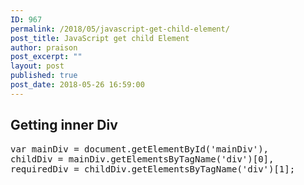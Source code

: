 ```yaml
---
ID: 967
permalink: /2018/05/javascript-get-child-element/
post_title: JavaScript get child Element
author: praison
post_excerpt: ""
layout: post
published: true
post_date: 2018-05-26 16:59:00
---
```

<h2>Getting inner Div</h2>
<pre>var mainDiv = document.getElementById('mainDiv'),
childDiv = mainDiv.getElementsByTagName('div')[0],
requiredDiv = childDiv.getElementsByTagName('div')[1];</pre>
&nbsp;